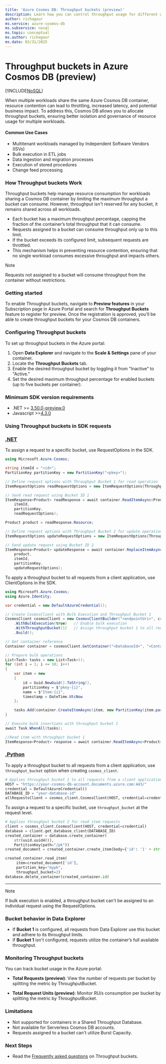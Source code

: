 ```yaml
---
title: 'Azure Cosmos DB: Throughput buckets (preview)'
description: Learn how you can control throughput usage for different workloads by creating buckets in Azure Cosmos DB.
author: richagaur
ms.service: azure-cosmos-db
ms.subservice: nosql
ms.topic: conceptual
ms.author: richagaur
ms.date: 03/31/2025
---
```


# Throughput buckets in Azure Cosmos DB (preview)

[!INCLUDE[NoSQL](../includes/appliesto-nosql.md)]

When multiple workloads share the same Azure Cosmos DB container, resource contention can lead to throttling, increased latency, and potential business impact. To address this, Cosmos DB allows you to allocate throughput buckets, ensuring better isolation and governance of resource usage for multiple workloads.

#### Common Use Cases

- Multitenant workloads managed by Independent Software Vendors (ISVs)
- Bulk execution in ETL jobs
- Data ingestion and migration processes
- Execution of stored procedures
- Change feed processing

### How Throughput buckets Work

Throughput buckets help manage resource consumption for workloads sharing a Cosmos DB container by limiting the maximum throughput a bucket can consume. However, throughput isn't reserved for any bucket, it remains shared across all workloads.

- Each bucket has a maximum throughput percentage, capping the fraction of the container’s total throughput that it can consume.
- Requests assigned to a bucket can consume throughput only up to this limit.
- If the bucket exceeds its configured limit, subsequent requests are throttled.
- This mechanism helps in preventing resource contention, ensuring that no single workload consumes excessive throughput and impacts others.

> [!Note]
> Requests not assigned to a bucket will consume throughput from the container without restrictions.

### Getting started

To enable Throughput buckets, navigate to **Preview features** in your Subscription page in Azure Portal and search for **Throughput Buckets** feature to register for preview. Once the registration is approved, you'll be able to create throughput buckets for your Cosmos DB containers.

### Configuring Throughput buckets

To set up throughput buckets in the Azure portal:

1. Open **Data Explorer** and navigate to the **Scale & Settings** pane of your container.
2. Locate the **Throughput Buckets** tab.
3. Enable the desired throughput bucket by toggling it from "Inactive" to "Active."
4. Set the desired maximum throughput percentage for enabled buckets (up to five buckets per container).

### Minimum SDK version requirements

- .NET >=  [3.50.0-preview.0](https://www.nuget.org/packages/Microsoft.Azure.Cosmos/3.50.0-preview.0)
- Javascript >=[4.3.0](https://www.npmjs.com/package/@azure/cosmos/v/4.3.0)

### Using Throughput buckets in SDK requests

### [.NET](#tab/dotnet)

To assign a request to a specific bucket, use RequestOptions in the SDK.

```csharp
using Microsoft.Azure.Cosmos;

string itemId = "<id>";
PartitionKey partitionKey = new PartitionKey("<pkey>");

// Define request options with Throughput Bucket 1 for read operation
ItemRequestOptions readRequestOptions = new ItemRequestOptions{ThroughputBucket = 1};

// Send read request using Bucket ID 1
ItemResponse<Product> readResponse = await container.ReadItemAsync<Product>(
    itemId,
    partitionKey,
    readRequestOptions);

Product product = readResponse.Resource;

// Define request options with Throughput Bucket 2 for update operation
ItemRequestOptions updateRequestOptions = new ItemRequestOptions{ThroughputBucket = 2};

// Send update request using Bucket ID 2
ItemResponse<Product> updateResponse = await container.ReplaceItemAsync(
    product,
    itemId,
    partitionKey,
    updateRequestOptions);
```

To apply a throughput bucket to all requests from a client application, use ClientOptions in the SDK.

```csharp
using Microsoft.Azure.Cosmos;
using Azure.Identity;

var credential = new DefaultAzureCredential();

// Create CosmosClient with Bulk Execution and Throughput Bucket 1
CosmosClient cosmosClient = new CosmosClientBuilder("<endpointUri>", credential)
    .WithBulkExecution(true)   // Enable bulk execution
    .WithThroughputBucket(1)   // Assign throughput bucket 1 to all requests
    .Build();

// Get container reference
Container container = cosmosClient.GetContainer("<DatabaseId>", "<ContainerId>");

// Prepare bulk operations
List<Task> tasks = new List<Task>();
for (int i = 1; i <= 10; i++)
{
    var item = new
    {
        id = Guid.NewGuid().ToString(),
        partitionKey = $"pkey-{i}",
        name = $"Item-{i}",
        timestamp = DateTime.UtcNow
    };

    tasks.Add(container.CreateItemAsync(item, new PartitionKey(item.partitionKey)));
}

// Execute bulk insertions with throughput bucket 1
await Task.WhenAll(tasks);

//Read item with throughput bucket 1
ItemResponse<Product> response = await container.ReadItemAsync<Product>(partitionKey: new PartitionKey("pkey1"), id: "id1");

```

### [.Python](#tab/python)

To apply a throughput bucket to all requests from a client application, use `throughput_bucket` option when creating `cosmos_client`.

```python
# Applies throughput bucket 1 to all requests from a client application
HOST = "https://your-cosmos-db-account.documents.azure.com:443/"
credential = DefaultAzureCredential()
DATABASE_ID = "your-database-id"
allRequestsClient = cosmos_client.CosmosClient(HOST, credential=credential, throughput_bucket=1)
```

To assign a request to a specific bucket, use `throughput_bucket` at the request level.

```python
# Applies throughput bucket 2 for read item requests
client = cosmos_client.CosmosClient(HOST, credential=credential)
database = client.get_database_client(DATABASE_ID)
created_container = database.create_container(
    str(uuid.uuid4()),
    PartitionKey(path="/pk"))
created_document = created_container.create_item(body={'id': '1' + str(uuid.uuid4()), 'pk': 'mypk'})

created_container.read_item(
     item=created_document['id'],
     partition_key="mypk",
     throughput_bucket=2)
database.delete_container(created_container.id)

```

---

> [!Note]
> If bulk execution is enabled, a throughput bucket can't be assigned to an individual request using the RequestOptions.

### Bucket behavior in Data Explorer

- If **Bucket 1** is configured, all requests from Data Explorer use this bucket and adhere to its throughput limits. 
- If **Bucket 1** isn't configured, requests utilize the container’s full available throughput.

### Monitoring Throughput buckets 

You can track bucket usage in the Azure portal:

- **Total Requests (preview)**: View the number of requests per bucket by splitting the metric by ThroughputBucket.

- **Total Request Units (preview)**: Monitor RU/s consumption per bucket by splitting the metric by ThroughputBucket.

### Limitations

- Not supported for containers in a Shared Throughput Database.
- Not available for Serverless Cosmos DB accounts.
- Requests assigned to a bucket can't utilize Burst Capacity.

### Next Steps
- Read the [Frequently asked questions](throughput-buckets-faq.yml) on Throughput buckets.